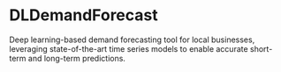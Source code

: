 # DLDemandForecast
Deep learning-based demand forecasting tool for local businesses, leveraging state-of-the-art time series models to enable accurate short-term and long-term predictions.
